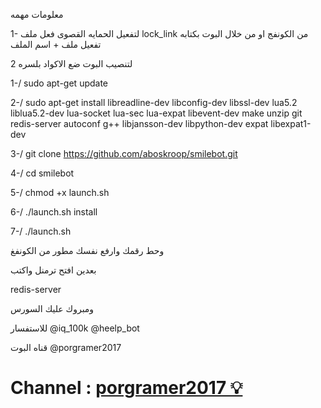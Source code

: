 
معلومات مهمه


1-  لتفعيل الحمايه القصوى فعل ملف lock_link 
من الكونفج او من خلال البوت بكتابه تفعيل ملف + اسم الملف

2 لتنصيب البوت ضع الاكواد بلسره

1-/  sudo apt-get update

2-/  sudo apt-get install libreadline-dev libconfig-dev libssl-dev lua5.2 liblua5.2-dev lua-socket lua-sec lua-expat libevent-dev make unzip git redis-server autoconf g++ libjansson-dev libpython-dev expat libexpat1-dev

3-/  git clone https://github.com/aboskroop/smilebot.git

4-/  cd smilebot

5-/  chmod +x launch.sh

6-/  ./launch.sh install

7-/  ./launch.sh


وحط رقمك وارفع نفسك مطور من الكونفغ 

بعدين افتح ترمنل واكتب 

redis-server

ومبروك عليك السورس

للاستفسار 
@iq_100k
@heelp_bot

قناه البوت
@porgramer2017

# Channel : [porgramer2017 💡 ](https://telegram.me/C9_pro)
